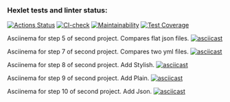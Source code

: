 ### Hexlet tests and linter status:
[![Actions Status](https://github.com/sheveleves/java-project-71/workflows/hexlet-check/badge.svg)](https://github.com/sheveleves/java-project-71/actions)
[![CI-check](https://github.com/sheveleves/java-project-71/actions/workflows/CI-check.yml/badge.svg)](https://github.com/sheveleves/java-project-71/actions/workflows/CI-check.yml)
[![Maintainability](https://api.codeclimate.com/v1/badges/dca51a23f0dc271dc130/maintainability)](https://codeclimate.com/github/sheveleves/java-project-71/maintainability)
[![Test Coverage](https://api.codeclimate.com/v1/badges/dca51a23f0dc271dc130/test_coverage)](https://codeclimate.com/github/sheveleves/java-project-71/test_coverage)

Asciinema for step 5 of second project. Compares flat json files.
[![asciicast](https://asciinema.org/a/8JwrpZyUj51Nijaw8eBHwIUNy.svg)](https://asciinema.org/a/8JwrpZyUj51Nijaw8eBHwIUNy)

Asciinema for step 7 of second project. Compares two yml files.
[![asciicast](https://asciinema.org/a/89k9QtjaIAKy9YxeT5J2AEjKg.svg)](https://asciinema.org/a/89k9QtjaIAKy9YxeT5J2AEjKg)

Asciinema for step 8 of second project. Add Stylish.
[![asciicast](https://asciinema.org/a/EFKF9zZvRA6Df8mixmRNmkagZ.svg)](https://asciinema.org/a/EFKF9zZvRA6Df8mixmRNmkagZ)

Asciinema for step 9 of second project. Add Plain.
[![asciicast](https://asciinema.org/a/yzh0Tv9AvB8GtpzfKPgjiOv99.svg)](https://asciinema.org/a/yzh0Tv9AvB8GtpzfKPgjiOv99)

Asciinema for step 10 of second project. Add Json.
[![asciicast](https://asciinema.org/a/iuYiT73ubFsEJVQicA5mNn2xR.svg)](https://asciinema.org/a/iuYiT73ubFsEJVQicA5mNn2xR)

